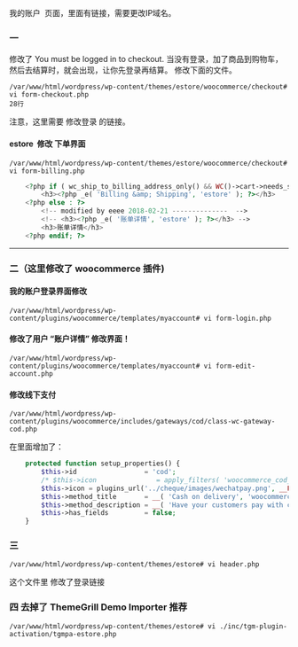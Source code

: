 我的账户  页面，里面有链接，需要更改IP域名。

### 一
修改了 You must be logged in to checkout.
当没有登录，加了商品到购物车，然后去结算时，就会出现，让你先登录再结算。 修改下面的文件。
```
/var/www/html/wordpress/wp-content/themes/estore/woocommerce/checkout# vi form-checkout.php 
28行
```
注意，这里需要 修改登录 的链接。 

#### estore  修改 下单界面
```
/var/www/html/wordpress/wp-content/themes/estore/woocommerce/checkout#  vi form-billing.php 
```
```php
    <?php if ( wc_ship_to_billing_address_only() && WC()->cart->needs_shipping() ) : ?>
        <h3><?php _e( 'Billing &amp; Shipping', 'estore' ); ?></h3>
    <?php else : ?>
        <!-- modified by eeee 2018-02-21 --------------  -->
        <!-- <h3><?php _e( '账单详情', 'estore' ); ?></h3> -->
        <h3>账单详情</h3>
    <?php endif; ?>
```

------------------------------------------------------------------------------------------------

### 二（这里修改了 woocommerce 插件)
#### 我的账户登录界面修改
```
/var/www/html/wordpress/wp-content/plugins/woocommerce/templates/myaccount# vi form-login.php
```
#### 修改了用户 “账户详情” 修改界面！
```
/var/www/html/wordpress/wp-content/plugins/woocommerce/templates/myaccount# vi form-edit-account.php
```
#### 修改线下支付 
```
/var/www/html/wordpress/wp-content/plugins/woocommerce/includes/gateways/cod/class-wc-gateway-cod.php
```
在里面增加了：
```php
    protected function setup_properties() {
        $this->id                 = 'cod';
        /* $this->icon               = apply_filters( 'woocommerce_cod_icon', '' ); */
        $this->icon = plugins_url('../cheque/images/wechatpay.png', __FILE__);
        $this->method_title       = __( 'Cash on delivery', 'woocommerce' );
        $this->method_description = __( 'Have your customers pay with cash (or by other means) upon delivery.', 'woocommerce' );
        $this->has_fields         = false;
    }
```

### 三
```
/var/www/html/wordpress/wp-content/themes/estore# vi header.php
```
这个文件里 修改了登录链接

### 四 去掉了 ThemeGrill Demo Importer 推荐

```
/var/www/html/wordpress/wp-content/themes/estore# vi ./inc/tgm-plugin-activation/tgmpa-estore.php
```
